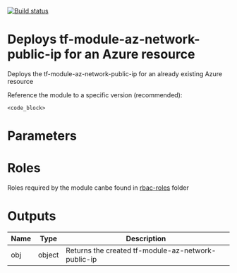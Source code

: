 [![Build status](https://dev.azure.com/innersource/Merlion/_apis/build/status/modules/diagnostics)](https://dev.azure.com/innersource/Merlion/_build/latest?definitionId=<build_id>)
# Deploys tf-module-az-network-public-ip for an Azure resource
Deploys the tf-module-az-network-public-ip for an already existing Azure resource


Reference the module to a specific version (recommended):
```hcl
<code_block>
```

# Parameters
## <paraml1>

# Roles
Roles required by the module canbe found in [rbac-roles](./rbac-roles) folder

# Outputs
| Name | Type | Description | 
| -- | -- | -- | 
| obj | object | Returns the created tf-module-az-network-public-ip 